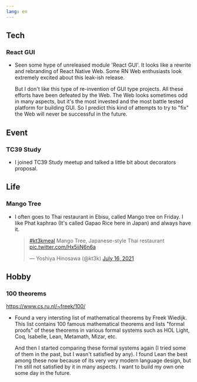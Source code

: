 ```yaml
---
lang: en
---
```


## Tech

### React GUI

- Seen some hype of unreleased module 'React GUI'. It looks like a rewrite and rebranding of React Native Web. Some RN Web enthusiasts look extremely excited about this leak-ish release.

  But I don't like this type of re-invention of GUI type projects. All these efforts have been defeated by the Web. The Web looks sometimes odd in many aspects, but it's the most invested and the most battle tested platform for building GUI. So I predict this kind of attempts to try to "fix" the Web will never be successful in the future.

## Event

### TC39 Study

- I joined TC39 Study meetup and talked a little bit about decorators proposal.

## Life

### Mango Tree

- I often goes to Thai restaurant in Ebisu, called Mango tree on Friday. I like Phat kaphrao (It's called Gapao Rice here in Japan) and always have it.

  <blockquote class="twitter-tweet"><p lang="et" dir="ltr"><a href="https://twitter.com/hashtag/kt3kmeal?src=hash&amp;ref_src=twsrc%5Etfw">#kt3kmeal</a> Mango Tree, Japanese-style Thai restaurant <a href="https://t.co/Hx5iiN6n6a">pic.twitter.com/Hx5iiN6n6a</a></p>&mdash; Yoshiya Hinosawa (@kt3k) <a href="https://twitter.com/kt3k/status/1415886786799104008?ref_src=twsrc%5Etfw">July 16, 2021</a></blockquote> <script async src="https://platform.twitter.com/widgets.js" charset="utf-8"></script>

## Hobby

### 100 theorems

https://www.cs.ru.nl/~freek/100/

- Found a very intersting list of mathematical theorems by Freek Wiedijk. This list contains 100 famous mathematical theorems and lists "formal proofs" of these theorems in various formal systems such as HOL Light, Coq, Isabelle, Lean, Metamath, Mizar, etc.

  And then I started comparing these formal systems again (I tried some of them in the past, but I wasn't satisfied by any). I found Lean the best among these now because of its very very modern language design, but I'm still not satisfied by it in many aspects. I want to build my own one some day in the future.
